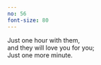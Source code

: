 ```yaml
---
no: 56
font-size: 80
---
```


Just one hour with them,  
and they will love you for you;  
Just one more minute.
